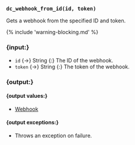 ### `dc_webhook_from_id(id, token)`

Gets a webhook from the specified ID and token.

{% include 'warning-blocking.md' %}


### {input:}

* `id` {->} String
  {:} The ID of the webhook.
* `token` {->} String
  {:} The token of the webhook.


### {output:}

#### {output values:}

* [Webhook](/values/webhook.md)

#### {output exceptions:}

* Throws an exception on failure.